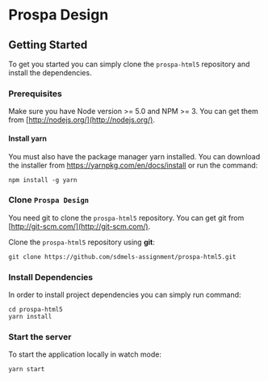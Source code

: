 # Prospa Design

## Getting Started

To get you started you can simply clone the `prospa-html5` repository and install the dependencies.

### Prerequisites

Make sure you have Node version >= 5.0 and NPM >= 3.  You can get them from [http://nodejs.org/](http://nodejs.org/).

#### Install yarn
You must also have the package manager yarn installed. You can download the installer from https://yarnpkg.com/en/docs/install or run the command:
```
npm install -g yarn
```

### Clone `Prospa Design`

You need git to clone the `prospa-html5` repository. You can get git from [http://git-scm.com/](http://git-scm.com/).

Clone the `prospa-html5` repository using **git**:

```
git clone https://github.com/sdmels-assignment/prospa-html5.git
```

### Install Dependencies

In order to install project dependencies you can simply run command:

```
cd prospa-html5
yarn install
```

### Start the server

To start the application locally in watch mode:

```
yarn start
```